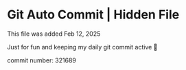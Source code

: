 # Git Auto Commit | Hidden File

This file was added Feb 12, 2025

Just for fun and keeping my daily git commit active 🤪

commit number: 321689
